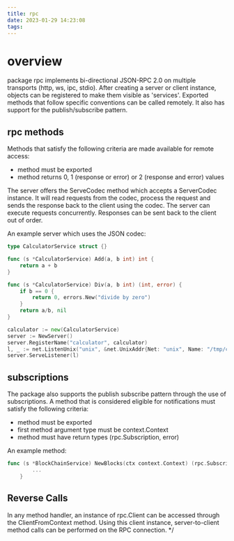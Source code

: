 ```yaml
---
title: rpc
date: 2023-01-29 14:23:08
tags:
---
```



# overview
package rpc implements bi-directional JSON-RPC 2.0 on multiple transports (http, ws, ipc, stdio). After creating a server or client instance, objects can be registered to make
them visible as 'services'. Exported methods that follow specific conventions can be
called remotely. It also has support for the publish/subscribe pattern.

## rpc methods
Methods that satisfy the following criteria are made available for remote access:

  - method must be exported
  - method returns 0, 1 (response or error) or 2 (response and error) values

The server offers the ServeCodec method which accepts a ServerCodec instance. It will read
requests from the codec, process the request and sends the response back to the client
using the codec. The server can execute requests concurrently. Responses can be sent back
to the client out of order.

An example server which uses the JSON codec:
```go
type CalculatorService struct {}

func (s *CalculatorService) Add(a, b int) int {
    return a + b
}

func (s *CalculatorService) Div(a, b int) (int, error) {
    if b == 0 {
        return 0, errors.New("divide by zero")
    }
    return a/b, nil
}

calculator := new(CalculatorService)
server := NewServer()
server.RegisterName("calculator", calculator)
l, _ := net.ListenUnix("unix", &net.UnixAddr{Net: "unix", Name: "/tmp/calculator.sock"})
server.ServeListener(l)
```

## subscriptions
The package also supports the publish subscribe pattern through the use of subscriptions.
A method that is considered eligible for notifications must satisfy the following
criteria:

  - method must be exported
  - first method argument type must be context.Context
  - method must have return types (rpc.Subscription, error)

An example method:
```go
func (s *BlockChainService) NewBlocks(ctx context.Context) (rpc.Subscription, error) {
		...
	}
```

## Reverse Calls

In any method handler, an instance of rpc.Client can be accessed through the
ClientFromContext method. Using this client instance, server-to-client method calls can be
performed on the RPC connection.
*/